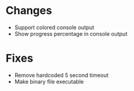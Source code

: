 # Changes
- Support colored console output 
- Show progress percentage in console output

# Fixes
- Remove hardcoded 5 second timeout
- Make binary file executable